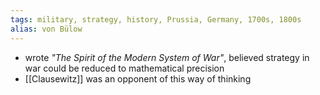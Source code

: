 ```yaml
---
tags: military, strategy, history, Prussia, Germany, 1700s, 1800s
alias: von Bülow
---
```


- wrote *"The Spirit of the Modern System of War"*, believed strategy in war could be reduced to mathematical precision
- [[Clausewitz]] was an opponent of this way of thinking